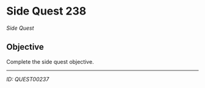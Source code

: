 # Side Quest 238

*Side Quest*

## Objective
Complete the side quest objective.

---
*ID: QUEST00237*